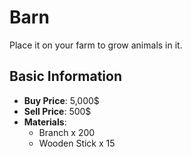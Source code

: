 # Barn

Place it on your farm to grow animals in it.

## Basic Information

- **Buy Price**: 5,000$
- **Sell Price**: 500$
- **Materials**:
  - Branch x 200
  - Wooden Stick x 15